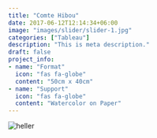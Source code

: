 ```yaml
---
title: "Comte Hibou"
date: 2017-06-12T12:14:34+06:00
image: "images/slider/slider-1.jpg"
categories: ["Tableau"]
description: "This is meta description."
draft: false
project_info:
- name: "Format"
  icon: "fas fa-globe"
  content: "50cm x 40cm"
- name: "Support"
  icon: "fas fa-globe"
  content: "Watercolor on Paper"
---
```


![heller](/images/portfolio/comte-2.jpg)
